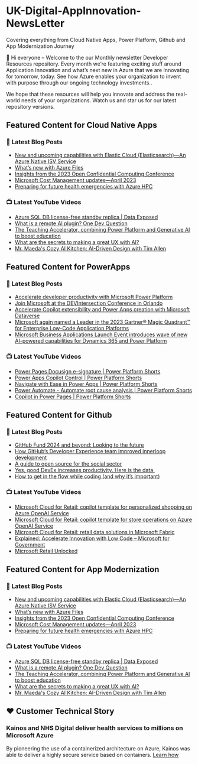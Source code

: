 # UK-Digital-AppInnovation-NewsLetter

Covering everything from Cloud Native Apps, Power Platform, Github and App Modernization Journey

👋 Hi everyone – Welcome to the our Monthly newsletter Developer Resources repository. Every month we’re featuring exciting stuff around Application Innovation and what’s next new in Azure that we are Innovating for tomorrow, today. See how Azure enables your organization to invent with purpose through our ongoing technology investments..


We hope that these resources will help you innovate and address the real-world needs of your organizations. Watch us and star us for our latest repository versions.

## Featured Content for Cloud Native Apps


### 📝 Latest Blog Posts

    
<!-- BLOGCNA:START -->
- [New and upcoming capabilities with Elastic Cloud (Elasticsearch)—An Azure Native ISV Service](https://azure.microsoft.com/blog/new-and-upcoming-capabilities-with-elastic-cloud-elasticsearch-an-azure-native-isv-service/)
- [What’s new with Azure Files](https://azure.microsoft.com/blog/what-s-new-with-azure-files/)
- [Insights from the 2023 Open Confidential Computing Conference](https://azure.microsoft.com/blog/insights-from-the-2023-open-confidential-computing-conference/)
- [Microsoft Cost Management updates—April 2023](https://azure.microsoft.com/blog/microsoft-cost-management-updates-april-2023/)
- [Preparing for future health emergencies with Azure HPC ](https://azure.microsoft.com/blog/preparing-for-future-health-emergencies-with-azure-hpc/)
<!-- BLOGCNA:END -->

### 📺 Latest YouTube Videos

 
<!-- YOUTUBECNA:START -->
- [Azure SQL DB license-free standby replica | Data Exposed](https://www.youtube.com/watch?v=S711h02JjSM)
- [What is a remote AI plugin? One Dev Question](https://www.youtube.com/watch?v=bEnzgC-eYGc)
- [The Teaching Accelerator, combining Power Platform and Generative AI to boost education](https://www.youtube.com/watch?v=R__lrFZ1ReQ)
- [What are the secrets to making a great UX with AI?](https://www.youtube.com/watch?v=gFeh40rjLCs)
- [Mr. Maeda&#39;s Cozy AI Kitchen: AI-Driven Design with Tim Allen](https://www.youtube.com/watch?v=_ogiNGTxke4)
<!-- YOUTUBECNA:END -->

##  Featured Content for PowerApps
### 📝 Latest Blog Posts
<!-- BLOGPOWER:START -->
- [Accelerate developer productivity with Microsoft Power Platform](https://powerapps.microsoft.com/en-us/blog/accelerate-developer-productivity-with-microsoft-power-platform/)
- [Join Microsoft at the DEVIntersection Conference in Orlando](https://powerapps.microsoft.com/en-us/blog/join-microsoft-the-devintersection-conference-in-orlando/)
- [Accelerate Copilot extensibility and Power Apps creation with Microsoft Dataverse](https://www.microsoft.com/en-us/power-platform/blog/2023/11/15/accelerate-copilot-extensibility-and-power-app-creation-with-microsoft-dataverse/)
- [Microsoft again named a Leader in the 2023 Gartner® Magic Quadrant™ for Enterprise Low-Code Application Platforms](https://powerapps.microsoft.com/en-us/blog/microsoft-again-named-a-leader-in-the-2023-gartner-magic-quadrant-for-enterprise-low-code-application-platforms/)
- [Microsoft Business Applications Launch Event introduces wave of new AI-powered capabilities for Dynamics 365 and Power Platform](https://cloudblogs.microsoft.com/dynamics365/bdm/2023/10/25/microsoft-business-applications-launch-event-introduces-wave-of-new-ai-powered-capabilities-for-dynamics-365-and-power-platform/)
<!-- BLOGPOWER:END -->
 ### 📺 Latest YouTube Videos
    
<!-- YOUTUBEPOWER:START -->
- [Power Pages Docusign e-signature | Power Platform Shorts](https://www.youtube.com/watch?v=xvxspc-jLDE)
- [Power Apps Copilot Control | Power Platform Shorts](https://www.youtube.com/watch?v=11mTv6vZTvY)
- [Navigate with Ease in Power Apps | Power Platform Shorts](https://www.youtube.com/watch?v=9GJRp4bCnWc)
- [Power Automate - Automate root cause analysis | Power Platform Shorts](https://www.youtube.com/watch?v=pA_Yb-FXTs4)
- [Copilot in Power Pages | Power Platform Shorts](https://www.youtube.com/watch?v=K6a5LVLaaOg)
<!-- YOUTUBEPOWER:END -->

##  Featured Content for Github
### 📝 Latest Blog Posts
<!-- BLOGGITHUB:START -->
- [GitHub Fund 2024 and beyond: Looking to the future](https://github.blog/2024-01-25-github-fund-2024-and-beyond-looking-to-the-future/)
- [How GitHub’s Developer Experience team improved innerloop development](https://github.blog/2024-01-24-how-githubs-developer-experience-team-improved-innerloop-development/)
- [A guide to open source for the social sector](https://github.blog/2024-01-23-a-guide-to-open-source-for-the-social-sector/)
- [Yes, good DevEx increases productivity. Here is the data.](https://github.blog/2024-01-23-good-devex-increases-productivity/)
- [How to get in the flow while coding (and why it’s important)](https://github.blog/2024-01-22-how-to-get-in-the-flow-while-coding-and-why-its-important/)
<!-- BLOGGITHUB:END -->
### 📺 Latest YouTube Videos
<!-- YOUTUBEGITHUB:START -->
- [Microsoft Cloud for Retail: copilot template for personalized shopping on Azure OpenAI Service](https://www.youtube.com/watch?v=jKxHW1JVBv0)
- [Microsoft Cloud for Retail: copilot template for store operations on Azure OpenAI Service](https://www.youtube.com/watch?v=oPY6-duDLok)
- [Microsoft Cloud for Retail: retail data solutions in Microsoft Fabric](https://www.youtube.com/watch?v=gU0k29UcRXA)
- [Explained: Accelerate Innovation with Low Code – Microsoft for Government](https://www.youtube.com/watch?v=VZlBI4JaCp8)
- [Microsoft Retail Unlocked](https://www.youtube.com/watch?v=XhIemS18N-I)
<!-- YOUTUBEGITHUB:END -->
##  Featured Content for App Modernization
### 📝 Latest Blog Posts
<!-- BLOGAPPMOD:START -->
- [New and upcoming capabilities with Elastic Cloud (Elasticsearch)—An Azure Native ISV Service](https://azure.microsoft.com/blog/new-and-upcoming-capabilities-with-elastic-cloud-elasticsearch-an-azure-native-isv-service/)
- [What’s new with Azure Files](https://azure.microsoft.com/blog/what-s-new-with-azure-files/)
- [Insights from the 2023 Open Confidential Computing Conference](https://azure.microsoft.com/blog/insights-from-the-2023-open-confidential-computing-conference/)
- [Microsoft Cost Management updates—April 2023](https://azure.microsoft.com/blog/microsoft-cost-management-updates-april-2023/)
- [Preparing for future health emergencies with Azure HPC ](https://azure.microsoft.com/blog/preparing-for-future-health-emergencies-with-azure-hpc/)
<!-- BLOGAPPMOD:END -->
### 📺 Latest YouTube Videos
<!-- YOUTUBEAPPMOD:START -->
- [Azure SQL DB license-free standby replica | Data Exposed](https://www.youtube.com/watch?v=S711h02JjSM)
- [What is a remote AI plugin? One Dev Question](https://www.youtube.com/watch?v=bEnzgC-eYGc)
- [The Teaching Accelerator, combining Power Platform and Generative AI to boost education](https://www.youtube.com/watch?v=R__lrFZ1ReQ)
- [What are the secrets to making a great UX with AI?](https://www.youtube.com/watch?v=gFeh40rjLCs)
- [Mr. Maeda&#39;s Cozy AI Kitchen: AI-Driven Design with Tim Allen](https://www.youtube.com/watch?v=_ogiNGTxke4)
<!-- YOUTUBEAPPMOD:END -->


## ♥️ Customer Technical Story 

### Kainos and NHS Digital deliver health services to millions on Microsoft Azure

By pioneering the use of a containerized architecture on Azure, Kainos was able to deliver a highly secure service based on containers. [Learn how](https://customers.microsoft.com/en-us/story/1368348549535774520-kainos-and-nhs-digital-deliver-health-services-to-millions-on-microsoft-azure)

